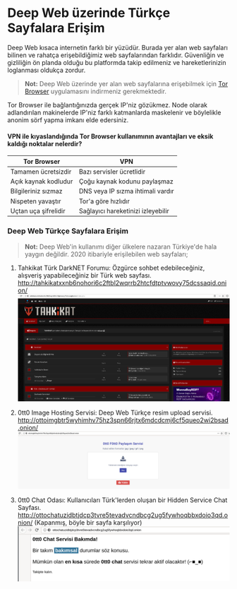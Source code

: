 # Deep Web üzerinde Türkçe Sayfalara Erişim

Deep Web kısaca internetin farklı bir yüzüdür. Burada yer alan web sayfaları bilinen ve rahatça erişebildiğimiz web sayfalarından farklıdır. Güvenliğin ve gizliliğin ön planda olduğu bu platformda takip edilmeniz ve hareketlerinizin loglanması oldukça zordur.

> **Not:** Deep Web üzerinde yer alan web sayfalarına erişebilmek için [Tor Browser](https://www.torproject.org/download/) uygulamasını indirmeniz gerekmektedir.

Tor Browser ile bağlantığınızda gerçek IP'niz gözükmez. Node olarak adlandırılan makinelerde IP'niz farklı katmanlarda maskelenir ve böylelikle anonim sörf yapma imkanı elde edersiniz.

#### VPN ile kıyaslandığında Tor Browser kullanımının avantajları ve eksik kaldığı noktalar nelerdir?

| Tor Browser | VPN |
| --------------- | --------------- |
| Tamamen ücretsizdir | Bazı servisler ücretlidir |
| Açık kaynak kodludur| Çoğu kaynak kodunu paylaşmaz |
| Bilgileriniz sızmaz | DNS veya IP sızma ihtimali vardır |
| Nispeten yavaştır | Tor'a göre hızlıdır |
| Uçtan uça şifrelidir | Sağlayıcı hareketinizi izleyebilir |

### Deep Web Türkçe Sayfalara Erişim

> **Not:** Deep Web'in kullanımı diğer ülkelere nazaran Türkiye'de hala yaygın değildir. 2020 itibariyle erişilebilen web sayfaları;

1) Tahkikat Türk DarkNET Forumu: Özgürce sohbet edebileceğiniz, alışveriş yapabileceğiniz bir Türk web sayfası.  http://tahkikatxxnb6nohori6c2ftbl2wqrrb2htcfdtptvwovy75dcssaqid.onion/
![image](https://raw.githubusercontent.com/DeepWebTurk/Deep-Web-Turkce-Sayfalar/master/images/1.png)

2) 0tt0 Image Hosting Servisi: Deep Web Türkçe resim upload servisi. 
http://ottoimgbtr5wyhimhv75hz3spn66rjtx6mdcdcmj6cf5queo2wi2bsad.onion/
![image](https://raw.githubusercontent.com/DeepWebTurk/Deep-Web-Turkce-Sayfalar/master/images/2.png)

3) 0tt0 Chat Odası: Kullanıcıları Türk'lerden oluşan bir Hidden Service Chat Sayfası. 
http://ottochatuzidbtjdcp3tvre5tevadvcndbcg2ug5fywhoqbbxdoio3qd.onion/
(Kapanmış, böyle bir sayfa karşılıyor)
![image](https://raw.githubusercontent.com/DeepWebTurk/Deep-Web-Turkce-Sayfalar/master/images/3.png)
